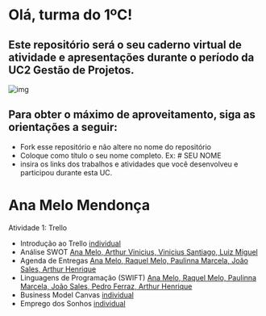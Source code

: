 # Olá, turma do 1ºC! 
## Este repositório será o seu caderno virtual de atividade e apresentações durante o período da UC2 Gestão de Projetos. 

![img](https://blog.acelerato.com/wp-content/uploads/2020/08/5-beneficios-da-gesta%CC%83o-de-projetos-para-a-sua-empresa-1200x640.png)

## Para obter o máximo de aproveitamento, siga as orientações a seguir:

- Fork esse repositório e não altere no nome do repositório
- Coloque como título o seu nome completo. Ex: # SEU NOME
- insira os links dos trabalhos e atividades que você desenvolveu e participou durante esta UC.

# Ana Melo Mendonça

Atividade 1: Trello 
- Introdução ao Trello [individual](https://trello.com/invite/b/mJGJl1ce/ATTI07d4ff3fe58684e178dac9320dfce9c5F8EA1712/tarefas)
- Análise SWOT [Ana Melo, Arthur Vinicius, Vinicius Santiago, Luiz Miguel](https://trello.com/invite/b/3dmfpsRr/ATTI22a39a63e87754b136d57b282f02d1fc351CCBCD/analise-swot)
- Agenda de Entregas [Ana Melo, Raquel Melo, Paulinna Marcela, João Sales, Arthur Henrique](https://trello.com/invite/b/eNy3YtxT/ATTIbc59786df21b41a3af9f18d75236446101D019D2/agenda-de-entregas)
- Linguagens de Programação (SWIFT) [Ana Melo, Raquel Melo, Paulinna Marcela, João Sales, Pedro Ferraz, Arthur Henrique](https://www.canva.com/design/DAGE1QmbvAk/JbHnHo2CwcOJXQ7Ftqz6_A/edit?utm_content=DAGE1QmbvAk&utm_campaign=designshare&utm_medium=link2&utm_source=sharebutton)
- Business Model Canvas [individual](https://trello.com/invite/b/JMRDLkmW/ATTIdc17973ad42ab3e71766dcd9a70dea4f28883CE8/sorveteria-de-bairro)
- Emprego dos Sonhos [individual](https://docs.google.com/document/d/1NNF899yLBD3xuY1iKSkKJEt16XisQelmwDoEGqry9pM/edit?usp=sharing)
